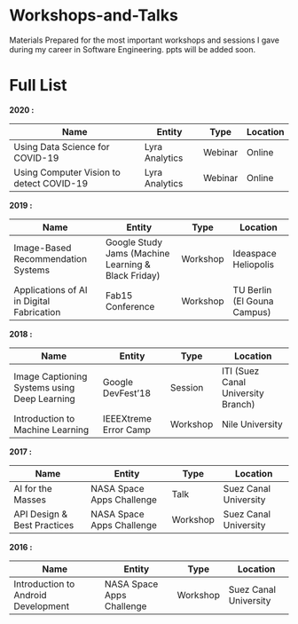 # Workshops-and-Talks
Materials Prepared for the most important workshops and sessions I gave during my career in Software Engineering.
ppts will be added soon.


# Full List
**2020 :**

|  Name | Entity  | Type  |  Location |
|---|---|---|---|
| Using Data Science for COVID-19  |  Lyra Analytics |  Webinar |  Online |
| Using Computer Vision to detect COVID-19  | Lyra Analytics  | Webinar  | Online  | 

   
**2019 :**

|  Name | Entity  | Type  |  Location |
|---|---|---|---|
| Image-Based Recommendation Systems  |  Google Study Jams (Machine Learning & Black Friday) |  Workshop |  Ideaspace Heliopolis |
| Applications of AI in Digital Fabrication  | Fab15 Conference  | Workshop  | TU Berlin (El Gouna Campus)  | 

 
**2018 :**

|  Name | Entity  | Type  |  Location |
|---|---|---|---|
|  Image Captioning Systems using Deep Learning  |  Google DevFest’18  |  Session |  ITI (Suez Canal University Branch) |
| Introduction to Machine Learning  | IEEEXtreme Error Camp  | Workshop  | Nile University  | 

**2017 :**

|  Name | Entity  | Type  |  Location |
|---|---|---|---|
|  AI for the Masses  |  NASA Space Apps Challenge  |  Talk |  Suez Canal University |
| API Design & Best Practices | NASA Space Apps Challenge  | Workshop  | Suez Canal University  | 


**2016 :**

|  Name | Entity  | Type  |  Location |
|---|---|---|---|
|  Introduction to Android Development |  NASA Space Apps Challenge  |  Workshop |  Suez Canal University |
